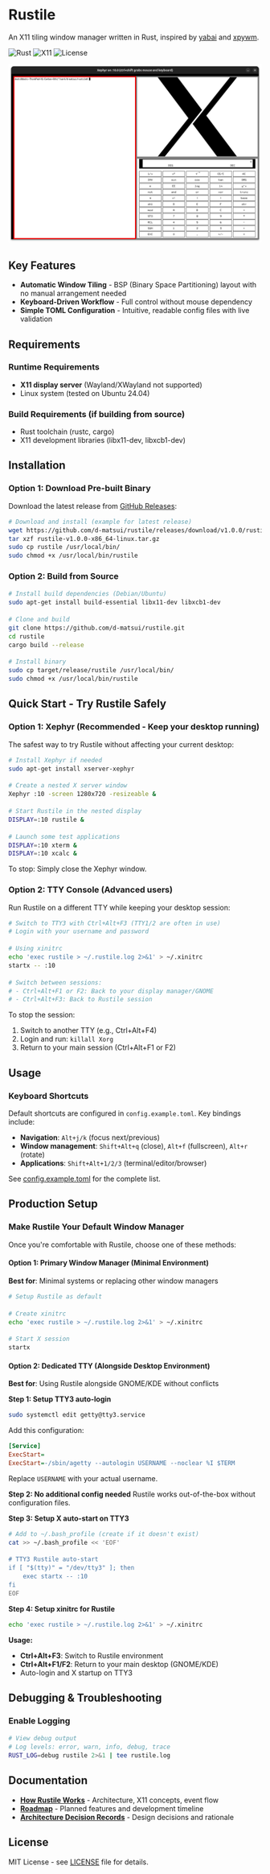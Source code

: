 # Rustile

An X11 tiling window manager written in Rust, inspired by [yabai](https://github.com/koekeishiya/yabai) and [xpywm](https://github.com/h-ohsaki/xpywm).

![Rust](https://img.shields.io/badge/rust-%23000000.svg?style=for-the-badge&logo=rust&logoColor=white)
![X11](https://img.shields.io/badge/X11-Window%20Manager-orange)
![License](https://img.shields.io/github/license/d-matsui/rustile)

![Example](<Screenshot from 2025-07-23 15-14-27.png>)

## Key Features

- **Automatic Window Tiling** - BSP (Binary Space Partitioning) layout with no manual arrangement needed
- **Keyboard-Driven Workflow** - Full control without mouse dependency
- **Simple TOML Configuration** - Intuitive, readable config files with live validation

## Requirements

### Runtime Requirements
- **X11 display server** (Wayland/XWayland not supported)
- Linux system (tested on Ubuntu 24.04)

### Build Requirements (if building from source)
- Rust toolchain (rustc, cargo)
- X11 development libraries (libx11-dev, libxcb1-dev)

## Installation

### Option 1: Download Pre-built Binary

Download the latest release from [GitHub Releases](https://github.com/d-matsui/rustile/releases):

```bash
# Download and install (example for latest release)
wget https://github.com/d-matsui/rustile/releases/download/v1.0.0/rustile-v1.0.0-x86_64-linux.tar.gz
tar xzf rustile-v1.0.0-x86_64-linux.tar.gz
sudo cp rustile /usr/local/bin/
sudo chmod +x /usr/local/bin/rustile
```

### Option 2: Build from Source

```bash
# Install build dependencies (Debian/Ubuntu)
sudo apt-get install build-essential libx11-dev libxcb1-dev

# Clone and build
git clone https://github.com/d-matsui/rustile.git
cd rustile
cargo build --release

# Install binary
sudo cp target/release/rustile /usr/local/bin/
sudo chmod +x /usr/local/bin/rustile
```

## Quick Start - Try Rustile Safely

### Option 1: Xephyr (Recommended - Keep your desktop running)

The safest way to try Rustile without affecting your current desktop:

```bash
# Install Xephyr if needed
sudo apt-get install xserver-xephyr

# Create a nested X server window
Xephyr :10 -screen 1280x720 -resizeable &

# Start Rustile in the nested display
DISPLAY=:10 rustile &

# Launch some test applications
DISPLAY=:10 xterm &
DISPLAY=:10 xcalc &
```

To stop: Simply close the Xephyr window.

### Option 2: TTY Console (Advanced users)

Run Rustile on a different TTY while keeping your desktop session:

```bash
# Switch to TTY3 with Ctrl+Alt+F3 (TTY1/2 are often in use)
# Login with your username and password

# Using xinitrc
echo 'exec rustile > ~/.rustile.log 2>&1' > ~/.xinitrc
startx -- :10

# Switch between sessions:
# - Ctrl+Alt+F1 or F2: Back to your display manager/GNOME
# - Ctrl+Alt+F3: Back to Rustile session
```
To stop the session:
1. Switch to another TTY (e.g., Ctrl+Alt+F4)
2. Login and run: `killall Xorg`
3. Return to your main session (Ctrl+Alt+F1 or F2)


## Usage

### Keyboard Shortcuts

Default shortcuts are configured in `config.example.toml`. Key bindings include:
- **Navigation**: `Alt+j/k` (focus next/previous)
- **Window management**: `Shift+Alt+q` (close), `Alt+f` (fullscreen), `Alt+r` (rotate)
- **Applications**: `Shift+Alt+1/2/3` (terminal/editor/browser)

See [config.example.toml](config.example.toml) for the complete list.


## Production Setup

### Make Rustile Your Default Window Manager

Once you're comfortable with Rustile, choose one of these methods:

#### Option 1: Primary Window Manager (Minimal Environment)

**Best for**: Minimal systems or replacing other window managers

```bash
# Setup Rustile as default

# Create xinitrc
echo 'exec rustile > ~/.rustile.log 2>&1' > ~/.xinitrc

# Start X session
startx
```

#### Option 2: Dedicated TTY (Alongside Desktop Environment)

**Best for**: Using Rustile alongside GNOME/KDE without conflicts

**Step 1: Setup TTY3 auto-login**
```bash
sudo systemctl edit getty@tty3.service
```
Add this configuration:
```ini
[Service]
ExecStart=
ExecStart=-/sbin/agetty --autologin USERNAME --noclear %I $TERM
```
Replace `USERNAME` with your actual username.

**Step 2: No additional config needed**
Rustile works out-of-the-box without configuration files.

**Step 3: Setup X auto-start on TTY3**
```bash
# Add to ~/.bash_profile (create if it doesn't exist)
cat >> ~/.bash_profile << 'EOF'

# TTY3 Rustile auto-start
if [ "$(tty)" = "/dev/tty3" ]; then
    exec startx -- :10
fi
EOF
```

**Step 4: Setup xinitrc for Rustile**
```bash
echo 'exec rustile > ~/.rustile.log 2>&1' > ~/.xinitrc
```

**Usage:**
- **Ctrl+Alt+F3**: Switch to Rustile environment
- **Ctrl+Alt+F1/F2**: Return to your main desktop (GNOME/KDE)
- Auto-login and X startup on TTY3

## Debugging & Troubleshooting

### Enable Logging

```bash
# View debug output
# Log levels: error, warn, info, debug, trace
RUST_LOG=debug rustile 2>&1 | tee rustile.log

```

## Documentation

- **[How Rustile Works](docs/HOW_RUSTILE_WORKS.md)** - Architecture, X11 concepts, event flow
- **[Roadmap](docs/ROADMAP.md)** - Planned features and development timeline
- **[Architecture Decision Records](docs/adr/)** - Design decisions and rationale

## License

MIT License - see [LICENSE](LICENSE) file for details.
